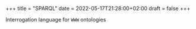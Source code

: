 +++
title = "SPARQL"
date = 2022-05-17T21:28:00+02:00
draft = false
+++

Interrogation language for `WWW` ontologies

